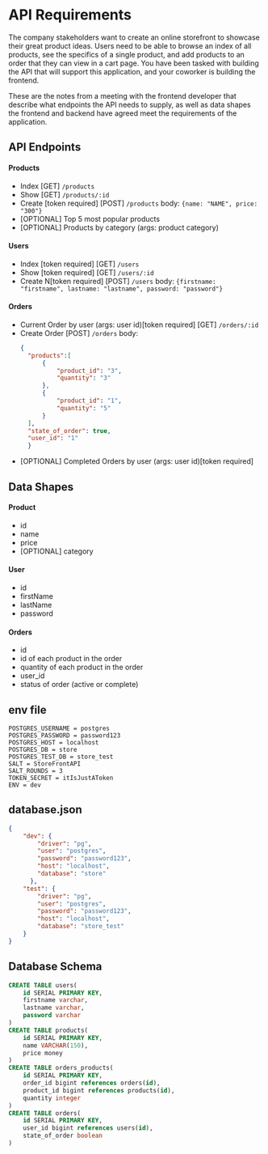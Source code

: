 # API Requirements
The company stakeholders want to create an online storefront to showcase their great product ideas. Users need to be able to browse an index of all products, see the specifics of a single product, and add products to an order that they can view in a cart page. You have been tasked with building the API that will support this application, and your coworker is building the frontend.

These are the notes from a meeting with the frontend developer that describe what endpoints the API needs to supply, as well as data shapes the frontend and backend have agreed meet the requirements of the application. 

## API Endpoints
#### Products
- Index [GET] `/products`
- Show  [GET] `/products/:id`
- Create [token required] [POST] `/products` body: `{name: "NAME", price: "300"}`
- [OPTIONAL] Top 5 most popular products 
- [OPTIONAL] Products by category (args: product category)

#### Users
- Index [token required] [GET] `/users`
- Show [token required] [GET] `/users/:id`
- Create N[token required] [POST] `/users` body: `{firstname: "firstname", lastname: "lastname", password: "password"}`

#### Orders
- Current Order by user (args: user id)[token required] [GET] `/orders/:id`
- Create Order [POST] `/orders` body: 
  ```json
  {
    "products":[
        {
            "product_id": "3",
            "quantity": "3"
        },
        {
            "product_id": "1",
            "quantity": "5"
        }
    ],
    "state_of_order": true,
    "user_id": "1"
    }
  ```
- [OPTIONAL] Completed Orders by user (args: user id)[token required]

## Data Shapes
#### Product
-  id
- name
- price
- [OPTIONAL] category

#### User
- id
- firstName
- lastName
- password

#### Orders
- id
- id of each product in the order
- quantity of each product in the order
- user_id
- status of order (active or complete)

## env file
```
POSTGRES_USERNAME = postgres
POSTGRES_PASSWORD = password123
POSTGRES_HOST = localhost
POSTGRES_DB = store
POSTGRES_TEST_DB = store_test
SALT = StoreFrontAPI
SALT_ROUNDS = 3
TOKEN_SECRET = itIsJustAToken
ENV = dev
```
## database.json
```json
{
    "dev": {
        "driver": "pg",
        "user": "postgres",
        "password": "password123",
        "host": "localhost",
        "database": "store"
      },
    "test": {
        "driver": "pg",
        "user": "postgres",
        "password": "password123",
        "host": "localhost",
        "database": "store_test"
    }
}
```
## Database Schema
```sql
CREATE TABLE users(
    id SERIAL PRIMARY KEY,
    firstname varchar,
    lastname varchar,
    password varchar
)
CREATE TABLE products(
    id SERIAL PRIMARY KEY,
    name VARCHAR(150),
    price money
)
CREATE TABLE orders_products(
    id SERIAL PRIMARY KEY,
    order_id bigint references orders(id),
    product_id bigint references products(id),
    quantity integer
)
CREATE TABLE orders(
    id SERIAL PRIMARY KEY,
    user_id bigint references users(id),
    state_of_order boolean  
)
```

